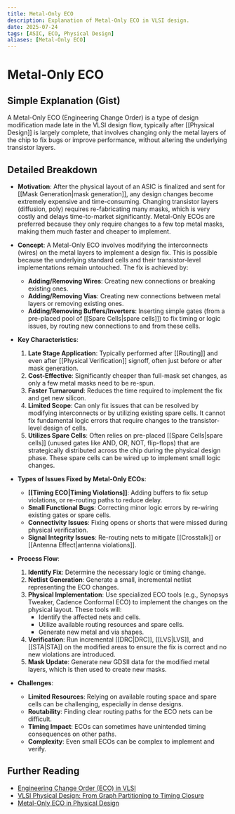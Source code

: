 ```yaml
---
title: Metal-Only ECO
description: Explanation of Metal-Only ECO in VLSI design.
date: 2025-07-24
tags: [ASIC, ECO, Physical Design]
aliases: [Metal-Only ECO]
---
```


# Metal-Only ECO

## Simple Explanation (Gist)
A Metal-Only ECO (Engineering Change Order) is a type of design modification made late in the VLSI design flow, typically after [[Physical Design]] is largely complete, that involves changing only the metal layers of the chip to fix bugs or improve performance, without altering the underlying transistor layers.

## Detailed Breakdown

*   **Motivation**: After the physical layout of an ASIC is finalized and sent for [[Mask Generation|mask generation]], any design changes become extremely expensive and time-consuming. Changing transistor layers (diffusion, poly) requires re-fabricating many masks, which is very costly and delays time-to-market significantly. Metal-Only ECOs are preferred because they only require changes to a few top metal masks, making them much faster and cheaper to implement.

*   **Concept**: A Metal-Only ECO involves modifying the interconnects (wires) on the metal layers to implement a design fix. This is possible because the underlying standard cells and their transistor-level implementations remain untouched. The fix is achieved by:
    *   **Adding/Removing Wires**: Creating new connections or breaking existing ones.
    *   **Adding/Removing Vias**: Creating new connections between metal layers or removing existing ones.
    *   **Adding/Removing Buffers/Inverters**: Inserting simple gates (from a pre-placed pool of [[Spare Cells|spare cells]]) to fix timing or logic issues, by routing new connections to and from these cells.

*   **Key Characteristics**:
    1.  **Late Stage Application**: Typically performed after [[Routing]] and even after [[Physical Verification]] signoff, often just before or after mask generation.
    2.  **Cost-Effective**: Significantly cheaper than full-mask set changes, as only a few metal masks need to be re-spun.
    3.  **Faster Turnaround**: Reduces the time required to implement the fix and get new silicon.
    4.  **Limited Scope**: Can only fix issues that can be resolved by modifying interconnects or by utilizing existing spare cells. It cannot fix fundamental logic errors that require changes to the transistor-level design of cells.
    5.  **Utilizes Spare Cells**: Often relies on pre-placed [[Spare Cells|spare cells]] (unused gates like AND, OR, NOT, flip-flops) that are strategically distributed across the chip during the physical design phase. These spare cells can be wired up to implement small logic changes.

*   **Types of Issues Fixed by Metal-Only ECOs**:
    *   **[[Timing ECO|Timing Violations]]**: Adding buffers to fix setup violations, or re-routing paths to reduce delay.
    *   **Small Functional Bugs**: Correcting minor logic errors by re-wiring existing gates or spare cells.
    *   **Connectivity Issues**: Fixing opens or shorts that were missed during physical verification.
    *   **Signal Integrity Issues**: Re-routing nets to mitigate [[Crosstalk]] or [[Antenna Effect|antenna violations]].

*   **Process Flow**:
    1.  **Identify Fix**: Determine the necessary logic or timing change.
    2.  **Netlist Generation**: Generate a small, incremental netlist representing the ECO changes.
    3.  **Physical Implementation**: Use specialized ECO tools (e.g., Synopsys Tweaker, Cadence Conformal ECO) to implement the changes on the physical layout. These tools will:
        *   Identify the affected nets and cells.
        *   Utilize available routing resources and spare cells.
        *   Generate new metal and via shapes.
    4.  **Verification**: Run incremental [[DRC|DRC]], [[LVS|LVS]], and [[STA|STA]] on the modified areas to ensure the fix is correct and no new violations are introduced.
    5.  **Mask Update**: Generate new GDSII data for the modified metal layers, which is then used to create new masks.

*   **Challenges**:
    *   **Limited Resources**: Relying on available routing space and spare cells can be challenging, especially in dense designs.
    *   **Routability**: Finding clear routing paths for the ECO nets can be difficult.
    *   **Timing Impact**: ECOs can sometimes have unintended timing consequences on other paths.
    *   **Complexity**: Even small ECOs can be complex to implement and verify.

## Further Reading

*   [Engineering Change Order (ECO) in VLSI](https://www.vlsi-expert.com/2018/01/eco-in-vlsi.html)
*   [VLSI Physical Design: From Graph Partitioning to Timing Closure](https://www.amazon.com/VLSI-Physical-Design-Partitioning-Timing/dp/0471721426)
*   [Metal-Only ECO in Physical Design](https://www.synopsys.com/glossary/what-is-metal-only-eco.html)